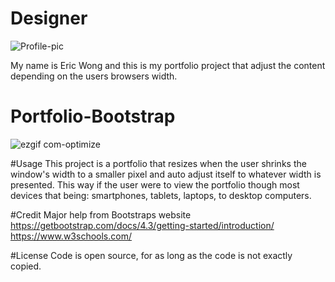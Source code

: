 # Designer
![Profile-pic](https://user-images.githubusercontent.com/40143714/69463591-39aa9900-0d39-11ea-928c-ec7fbfe5cc7b.png)




My name is Eric Wong and this is my portfolio project that adjust the content depending on the users browsers width.

# Portfolio-Bootstrap
![ezgif com-optimize](https://user-images.githubusercontent.com/40143714/69384524-c42bc380-0c79-11ea-9931-ed1552a986a9.gif)

#Usage
This project is a portfolio that resizes when the user shrinks the window's width to a smaller pixel and auto adjust itself to whatever width is presented. This way if the user were to view the portfolio though most devices that being: smartphones, tablets, laptops, to desktop computers.

#Credit
Major help from Bootstraps website
https://getbootstrap.com/docs/4.3/getting-started/introduction/
https://www.w3schools.com/

#License
Code is open source, for as long as the code is not exactly copied.
